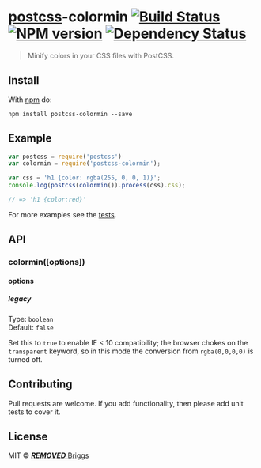 # [postcss][postcss]-colormin [![Build Status](https://travis-ci.org/***REMOVED***-eb/postcss-colormin.svg?branch=master)][ci] [![NPM version](https://badge.fury.io/js/postcss-colormin.svg)][npm] [![Dependency Status](https://gemnasium.com/***REMOVED***-eb/postcss-colormin.svg)][deps]

> Minify colors in your CSS files with PostCSS.

## Install

With [npm](https://npmjs.org/package/postcss-colormin) do:

```
npm install postcss-colormin --save
```


## Example

```js
var postcss = require('postcss')
var colormin = require('postcss-colormin');

var css = 'h1 {color: rgba(255, 0, 0, 1)}';
console.log(postcss(colormin()).process(css).css);

// => 'h1 {color:red}'
```

For more examples see the [tests](src/__tests__/index.js).


## API

### colormin([options])

#### options

##### legacy

Type: `boolean`  
Default: `false`

Set this to `true` to enable IE < 10 compatibility; the browser chokes on the
`transparent` keyword, so in this mode the conversion from `rgba(0,0,0,0)`
is turned off.


## Contributing

Pull requests are welcome. If you add functionality, then please add unit tests
to cover it.


## License

MIT © [***REMOVED*** Briggs](http://***REMOVED***eb.info)


[ci]:       https://travis-ci.org/***REMOVED***-eb/postcss-colormin
[deps]:     https://gemnasium.com/***REMOVED***-eb/postcss-colormin
[npm]:      http://badge.fury.io/js/postcss-colormin
[postcss]:  https://github.com/postcss/postcss
